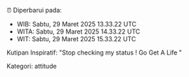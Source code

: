 ⏰ Diperbarui pada:
- WIB: Sabtu, 29 Maret 2025 13.33.22 UTC
- WITA: Sabtu, 29 Maret 2025 14.33.22 UTC
- WIT: Sabtu, 29 Maret 2025 15.33.22 UTC

Kutipan Inspiratif:
"Stop checking my status ! Go Get A Life "


Kategori: attitude

